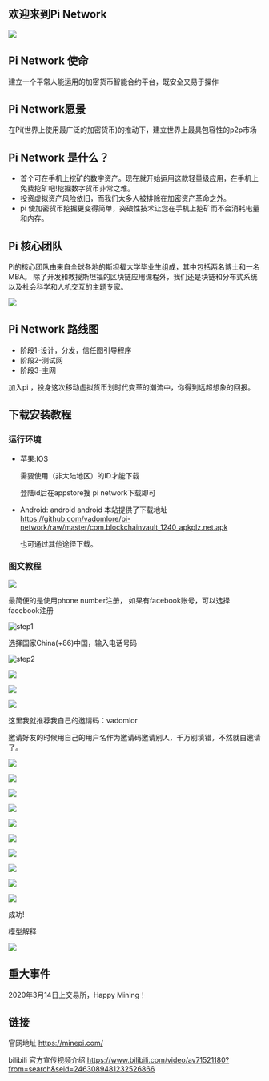 ## 欢迎来到Pi Network

![](https://github.com/vadomlore/pi-network/blob/master/images/invite.jpg)



## Pi Network 使命

建立一个平常人能运用的加密货币智能合约平台，既安全又易于操作


## Pi Network愿景

在Pi(世界上使用最广泛的加密货币)的推动下，建立世界上最具包容性的p2p市场



## Pi Network 是什么？

* 首个可在手机上挖矿的数字资产。现在就开始运用这款轻量级应用，在手机上免费挖矿吧!挖掘数字货币非常之难。
* 投资虚拟资产风险依旧，而我们太多人被排除在加密资产革命之外。
* pi 使加密货币挖掘更变得简单，突破性技术让您在手机上挖矿而不会消耗电量和内存。



## Pi 核心团队

Pi的核心团队由来自全球各地的斯坦福大学毕业生组成，其中包括两名博士和一名MBA。
除了开发和教授斯坦福的区块链应用课程外，我们还是块链和分布式系统以及社会科学和人机交互的主题专家。



![](https://github.com/vadomlore/pi-network/blob/master/images/core-team.png)



## Pi Network 路线图

* 阶段1-设计，分发，信任图引导程序
* 阶段2-测试网
* 阶段3-主网



加入pi ，投身这次移动虚拟货币划时代变革的潮流中，你得到远超想象的回报。



## 下载安装教程

### 运行环境

* 苹果:IOS

  需要使用（非大陆地区）的ID才能下载

  登陆id后在appstore搜 pi network下载即可

* Android: android
  android 本站提供了下载地址
  https://github.com/vadomlore/pi-network/raw/master/com.blockchainvault_1240_apkplz.net.apk
  
  也可通过其他途径下载。



### 图文教程


![](https://github.com/vadomlore/pi-network/blob/master/images/step0.png)

最简便的是使用phone number注册， 如果有facebook账号，可以选择facebook注册



![step1](https://github.com/vadomlore/pi-network/blob/master/images/step1.png)

选择国家China(+86)中国，输入电话号码


![step2](https://github.com/vadomlore/pi-network/blob/master/images/step2.png)

![](https://github.com/vadomlore/pi-network/blob/master/images/step3.png)


![](https://github.com/vadomlore/pi-network/blob/master/images/step4.png)

![](https://github.com/vadomlore/pi-network/blob/master/images/step5.png)

这里我就推荐我自己的邀请码：vadomlor

邀请好友的时候用自己的用户名作为邀请码邀请别人，千万别填错，不然就白邀请了。




![](https://github.com/vadomlore/pi-network/blob/master/images/step6.png)


![](https://github.com/vadomlore/pi-network/blob/master/images/step7.png)


![](https://github.com/vadomlore/pi-network/blob/master/images/step8.png)


![](https://github.com/vadomlore/pi-network/blob/master/images/step9.png)


![](https://github.com/vadomlore/pi-network/blob/master/images/step10.png)


![](.\imagse\step11.png)


![](https://github.com/vadomlore/pi-network/blob/master/images/step12.png)


![](https://github.com/vadomlore/pi-network/blob/master/images/step13.png)


![](https://github.com/vadomlore/pi-network/blob/master/images/step14.png)


![](https://github.com/vadomlore/pi-network/blob/master/images/step15.png)



成功!



模型解释

![](https://github.com/vadomlore/pi-network/blob/master/images/step16.png)



## 重大事件

2020年3月14日上交易所，Happy Mining！

## 链接

官网地址
https://minepi.com/

bilibili 官方宣传视频介绍
https://www.bilibili.com/video/av71521180?from=search&seid=2463089481232526866
